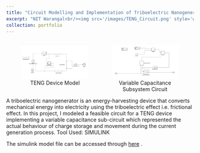 ```yaml
---
title: "Circuit Modelling and Implementation of Triboelectric Nanogenerator (TENG) Device Using SIMULINK"
excerpt: "NIT Warangal<br/><img src='/images/TENG_Circuit.png' style='width: 450px;'>"
collection: portfolio
---
```

<div style="display: flex; justify-content: center;">
    <figure style="margin-right: 20px;">
        <img src='/images/TENG_Circuit.png' style="width: 100%;">
        <figcaption style="text-align: center;">TENG Device Model</figcaption>
    </figure>
    <figure>
        <img src='/images/Variable_C_subsytem.png' style="width: 100%;">
        <figcaption style="text-align: center;">Variable Capacitance Subsystem Circuit</figcaption>
    </figure>
</div>
A  triboelectric nanogenerator is an energy-harvesting device that converts mechanical energy into electricity using the triboelectric effect i.e. frictional effect.
In this project, I modeled a feasible circuit for a TENG device implementing a variable capacitance sub-circuit which represented the actual behaviour of charge 
storage and movement during the current generation process. Tool Used: SIMULINK

The simulink model file can be accessed through [here](https://drive.google.com/file/d/1azds4rzirIcjaDHJnHBlxOdda0ia1ksT/view?usp=sharing) .
